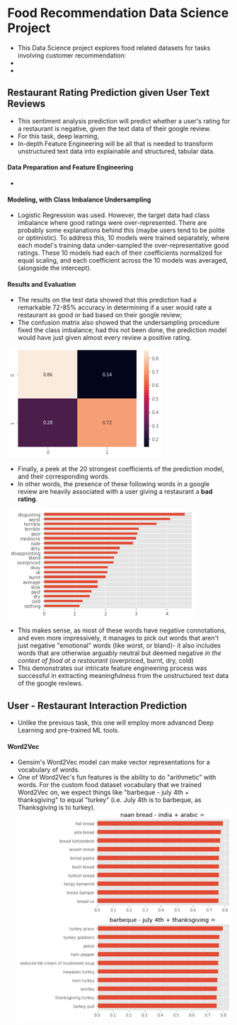 # Food Recommendation Data Science Project

* This Data Science project explores food related datasets for tasks involving customer recommendation:
* 
* 

## Restaurant Rating Prediction given User Text Reviews
* This sentiment analysis prediction will predict whether a user's rating for a restaurant is negative, given the text data of their google review.
* For this task, deep learning, 
* In-depth Feature Engineering will be all that is needed to transform unstructured text data into explainable and structured, tabular data. 

#### **Data Preparation and Feature Engineering**

* 

#### **Modeling, with Class Imbalance Undersampling**
* Logistic Regression was used. However, the target data had class imbalance where good ratings were over-represented. There are probably some explanations behind this (maybe users tend to be polite or optimistic). To address this, 10 models were trained separately, where each model's training data under-sampled the over-representative good ratings. These 10 models had each of their coefficients normalized for equal scaling, and each coefficient across the 10 models was averaged, (alongside the intercept).

#### **Results and Evaluation**
* The results on the test data showed that this prediction had a remarkable 72-85% accuracy in determining if a user would rate a restaurant as good or bad based on their google review; 
* The confusion matrix also showed that the undersampling procedure fixed the class imbalance; had this not been done, the prediction model would have just given almost every review a positive rating.

![](images/images_food_recommendation/food_sentiment_confusion_matrix.png) 

* Finally, a peek at the 20 strongest coefficients of the prediction model, and their corresponding words.
* In other words, the presence of these following words in a google review are heavily associated with a user giving a restaurant a **bad rating**. 

![](images/images_food_recommendation/food_sentiment_coefficients.png) 

* This makes sense, as most of these words have negative connotations, and even more impressively, it manages to pick out words that aren't just negative "emotional" words (like worst, or bland)- it also includes words that are otherwise arguably neutral but deemed negative *in the context of food at a restaurant* (overpriced, burnt, dry, cold)
* This demonstrates our intricate feature engineering process was successful in extracting meaningfulness from the unstructured text data of the google reviews.

## User - Restaurant Interaction Prediction 

* Unlike the previous task, this one will employ more advanced Deep Learning and pre-trained ML tools.

#### **Word2Vec**
* Gensim's Word2Vec model can make vector representations for a vocabulary of words.
* One of Word2Vec's fun features is the ability to do "arithmetic" with words. For the custom food dataset vocabulary that we trained Word2Vec on, we expect things like "barbeque - july 4th + thanksgiving" to equal "turkey" (i.e. July 4th is to barbeque, as Thanksgiving is to turkey). 
![](images/images_food_recommendation/food_word_arithmetic.png) 













